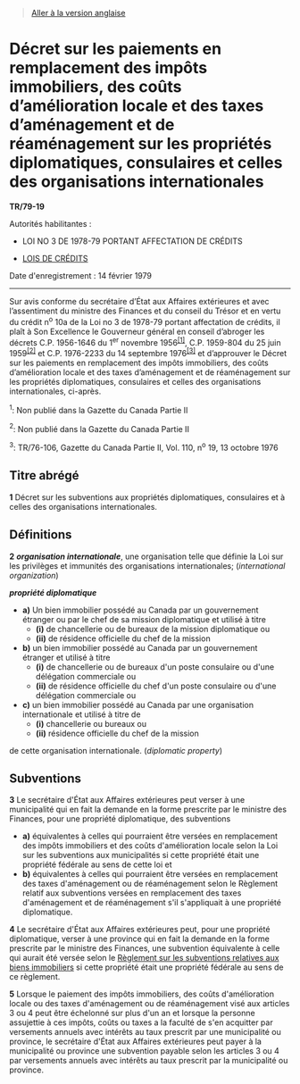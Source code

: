 > [Aller à la version anglaise](/en/Regulations/Statutory%20Instruments/79/19.md)

# Décret sur les paiements en remplacement des impôts immobiliers, des coûts d’amélioration locale et des taxes d’aménagement et de réaménagement sur les propriétés diplomatiques, consulaires et celles des organisations internationales

**TR/79-19**

Autorités habilitantes : 
- LOI NO 3 DE 1978-79 PORTANT AFFECTATION DE CRÉDITS

- [LOIS DE CRÉDITS](/fr/Lois/Lois%20révisées%20du%20Canada/Z/Z-01.md)

Date d'enregistrement : 14 février 1979

----------

Sur avis conforme du secrétaire d’État aux Affaires extérieures et avec l’assentiment du ministre des Finances et du conseil du Trésor et en vertu du crédit n<sup>o</sup> 10a de la Loi no 3 de 1978-79 portant affectation de crédits, il plaît à Son Excellence le Gouverneur général en conseil d’abroger les décrets C.P. 1956-1646 du 1<sup>er</sup> novembre 1956<sup><a href='#footnote1_f'>[1]</a></sup>, C.P. 1959-804 du 25 juin 1959<sup><a href='#footnote2_f'>[2]</a></sup> et C.P. 1976-2233 du 14 septembre 1976<sup><a href='#footnote3_f'>[3]</a></sup> et d’approuver le Décret sur les paiements en remplacement des impôts immobiliers, des coûts d’amélioration locale et des taxes d’aménagement et de réaménagement sur les propriétés diplomatiques, consulaires et celles des organisations internationales, ci-après.

<a name='footnote1_f'><sup>1</sup></a>: Non publié dans la Gazette du Canada Partie II<br />

<a name='footnote2_f'><sup>2</sup></a>: Non publié dans la Gazette du Canada Partie II<br />

<a name='footnote3_f'><sup>3</sup></a>: TR/76-106, Gazette du Canada Partie II, Vol. 110, n<sup>o</sup> 19, 13 octobre 1976<br />




## Titre abrégé


**1** Décret sur les subventions aux propriétés diplomatiques, consulaires et à celles des organisations internationales.




## Définitions


**2** ***organisation internationale***, une organisation telle que définie la Loi sur les privilèges et immunités des organisations internationales; (*international organization*)

***propriété diplomatique***
- **a)** Un bien immobilier possédé au Canada par un gouvernement étranger ou par le chef de sa mission diplomatique et utilisé à titre
	- **(i)** de chancellerie ou de bureaux de la mission diplomatique ou
	- **(ii)** de résidence officielle du chef de la mission
- **b)** un bien immobilier possédé au Canada par un gouvernement étranger et utilisé à titre
	- **(i)** de chancellerie ou de bureaux d'un poste consulaire ou d'une délégation commerciale ou
	- **(ii)** de résidence officielle du chef d'un poste consulaire ou d'une délégation commerciale ou
- **c)** un bien immobilier possédé au Canada par une organisation internationale et utilisé à titre de
	- **(i)** chancellerie ou bureaux ou
	- **(ii)** résidence officielle du chef de la mission

de cette organisation internationale. (*diplomatic property*)




## Subventions


**3** Le secrétaire d'État aux Affaires extérieures peut verser à une municipalité qui en fait la demande en la forme prescrite par le ministre des Finances, pour une propriété diplomatique, des subventions
- **a)** équivalentes à celles qui pourraient être versées en remplacement des impôts immobiliers et des coûts d'amélioration locale selon la Loi sur les subventions aux municipalités si cette propriété était une propriété fédérale au sens de cette loi et
- **b)** équivalentes à celles qui pourraient être versées en remplacement des taxes d'aménagement ou de réaménagement selon le Règlement relatif aux subventions versées en remplacement des taxes d'aménagement et de réaménagement s'il s'appliquait à une propriété diplomatique.



**4** Le secrétaire d'État aux Affaires extérieures peut, pour une propriété diplomatique, verser à une province qui en fait la demande en la forme prescrite par le ministre des Finances, une subvention équivalente à celle qui aurait été versée selon le [Règlement sur les subventions relatives aux biens immobiliers](/fr/Règlements/Codification%20des%20règlements%20du%20Canada/301-400/C.R.C.,%20ch.%20343.md) si cette propriété était une propriété fédérale au sens de ce règlement.



**5** Lorsque le paiement des impôts immobiliers, des coûts d'amélioration locale ou des taxes d'aménagement ou de réaménagement visé aux articles 3 ou 4 peut être échelonné sur plus d'un an et lorsque la personne assujettie à ces impôts, coûts ou taxes a la faculté de s'en acquitter par versements annuels avec intérêts au taux prescrit par une municipalité ou province, le secrétaire d'État aux Affaires extérieures peut payer à la municipalité ou province une subvention payable selon les articles 3 ou 4 par versements annuels avec intérêts au taux prescrit par la municipalité ou province.


